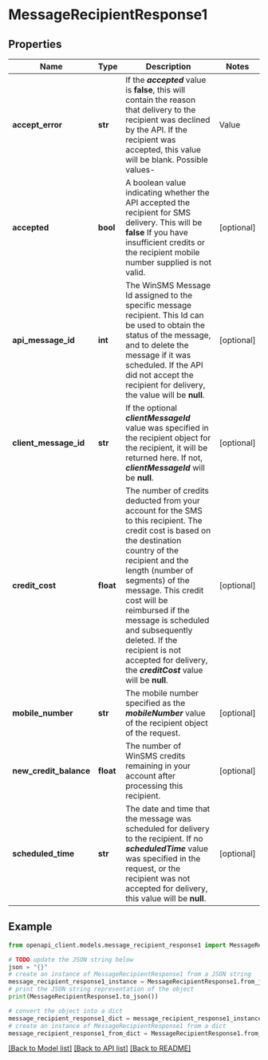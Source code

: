 # MessageRecipientResponse1


## Properties

Name | Type | Description | Notes
------------ | ------------- | ------------- | -------------
**accept_error** | **str** | If the ***accepted*** value is **false**, this will contain the reason that delivery to the recipient was declined by the API. If the recipient was accepted, this value will be blank. Possible values-   | Value | Description |   |-------|-------------|   |INSUFFICIENT&amp;nbsp;CREDITS | The User Account has insufficient credits to send the message |   |ACCOUNTLOCKED | The specified User Account is locked   |TRIALNOT2SELF | Trial Account Restriction – Message not to own number. &lt;a href&#x3D;\&quot;https://support.winsms.co.za/trial-account-restrictions/\&quot; target&#x3D;\&quot;_blank\&quot;&gt;More Info&lt;/a&gt; |   |TOOLONG | The &lt;a href&#x3D;\&quot;https://en.wikipedia.org/wiki/GSM_03.38#GSM_7-bit_default_alphabet_and_extension_table_of_3GPP_TS_23.038_/_GSM_03.38\&quot; target&#x3D;\&quot;_blank\&quot;&gt;GSM 7-bit encoded&lt;/a&gt; message length exceeded 918 characters |   |BADDEST | An invalid mobile number was supplied, or the recipient has been blacklisted from receiving messages |   |OPTEDOUT | The recipient has opted out from receiving any further messages from the user |   |WASPADNC | The number is on the WASPA Do Not Contact List (DNC).&lt;br&gt;If you are sending transactional messages then you can bypass the DNC list. &lt;a href&#x3D;\&quot;https://zasupport.winsms.co.za/portal/en/kb/articles/marketing-vs-transactional-sms/\&quot; target&#x3D;\&quot;_blank\&quot;&gt;Read this article&lt;/a&gt; for instructions. |   | &amp;nbsp; | &amp;nbsp; |  | [optional] 
**accepted** | **bool** | A boolean value indicating whether the API accepted the recipient for SMS delivery. This will be **false** If you have insufficient credits or the recipient mobile number supplied is not valid.  | [optional] 
**api_message_id** | **int** | The WinSMS Message Id assigned to the specific message recipient. This Id can be used to obtain the status of the message, and to delete the message if it was scheduled. If the API did not accept the recipient for delivery, the value will be **null**.  | [optional] 
**client_message_id** | **str** | If the optional ***clientMessageId*** value was specified in the recipient object for the recipient, it will be returned here. If not, ***clientMessageId*** will be **null**.  | [optional] 
**credit_cost** | **float** | The number of credits deducted from your account for the SMS to this recipient.  The credit cost is based on the destination country of the recipient and the length (number of segments) of the message.  This credit cost will be reimbursed if the message is scheduled and subsequently deleted.  If the recipient is not accepted for delivery, the ***creditCost*** value will be **null**.  | [optional] 
**mobile_number** | **str** | The mobile number specified as the ***mobileNumber*** value of the recipient object of the request.  | [optional] 
**new_credit_balance** | **float** | The number of WinSMS credits remaining in your account after processing this recipient.  | [optional] 
**scheduled_time** | **str** | The date and time that the message was scheduled for delivery to the recipient.  If no ***scheduledTime*** value was specified in the request, or the recipient was not accepted for delivery, this value will be **null**.  | [optional] 

## Example

```python
from openapi_client.models.message_recipient_response1 import MessageRecipientResponse1

# TODO update the JSON string below
json = "{}"
# create an instance of MessageRecipientResponse1 from a JSON string
message_recipient_response1_instance = MessageRecipientResponse1.from_json(json)
# print the JSON string representation of the object
print(MessageRecipientResponse1.to_json())

# convert the object into a dict
message_recipient_response1_dict = message_recipient_response1_instance.to_dict()
# create an instance of MessageRecipientResponse1 from a dict
message_recipient_response1_from_dict = MessageRecipientResponse1.from_dict(message_recipient_response1_dict)
```
[[Back to Model list]](../README.md#documentation-for-models) [[Back to API list]](../README.md#documentation-for-api-endpoints) [[Back to README]](../README.md)


